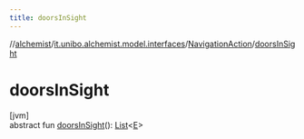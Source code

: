 ```yaml
---
title: doorsInSight
---
```

//[alchemist](../../../index.html)/[it.unibo.alchemist.model.interfaces](../index.html)/[NavigationAction](index.html)/[doorsInSight](doors-in-sight.html)



# doorsInSight



[jvm]\
abstract fun [doorsInSight](doors-in-sight.html)(): [List](https://kotlinlang.org/api/latest/jvm/stdlib/kotlin.collections/-list/index.html)<[E](index.html)>




